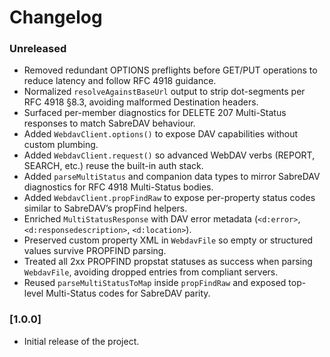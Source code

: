 # Changelog

### Unreleased
- Removed redundant OPTIONS preflights before GET/PUT operations to reduce latency and follow RFC 4918 guidance.
- Normalized `resolveAgainstBaseUrl` output to strip dot-segments per RFC 4918 §8.3, avoiding malformed Destination headers.
- Surfaced per-member diagnostics for DELETE 207 Multi-Status responses to match SabreDAV behaviour.
- Added `WebdavClient.options()` to expose DAV capabilities without custom plumbing.
- Added `WebdavClient.request()` so advanced WebDAV verbs (REPORT, SEARCH, etc.) reuse the built-in auth stack.
- Added `parseMultiStatus` and companion data types to mirror SabreDAV diagnostics for RFC 4918 Multi-Status bodies.
- Added `WebdavClient.propFindRaw` to expose per-property status codes similar to SabreDAV’s propFind helpers.
- Enriched `MultiStatusResponse` with DAV error metadata (`<d:error>`, `<d:responsedescription>`, `<d:location>`).
- Preserved custom property XML in `WebdavFile` so empty or structured values survive PROPFIND parsing.
- Treated all 2xx PROPFIND propstat statuses as success when parsing `WebdavFile`, avoiding dropped entries from compliant servers.
- Reused `parseMultiStatusToMap` inside `propFindRaw` and exposed top-level Multi-Status codes for SabreDAV parity.

### [1.0.0]
- Initial release of the project.
